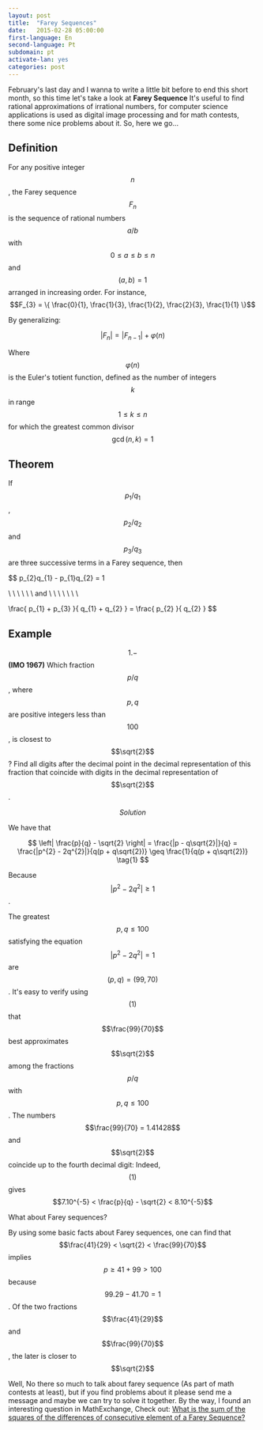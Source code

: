 ```yaml
---
layout: post
title:  "Farey Sequences"
date:   2015-02-28 05:00:00
first-language: En
second-language: Pt 
subdomain: pt 
activate-lan: yes
categories: post
---
```


February's last day and I wanna to write a little bit before to end this short month, so this time let's take a look at <b>Farey Sequence</b>
It's useful to find rational approximations of irrational numbers, for computer science applications is used as digital image processing and for
math contests, there some nice problems about it. So, here we go...


<b>Definition</b>
---

For any positive integer $$n$$, the Farey sequence $$F_{n}$$ is the sequence of rational numbers $$a/b$$ with $$0 \leq a \leq b \leq n$$
and $$(a, b) = 1$$ arranged in increasing order. For instance, $$F_{3} = \{ \frac{0}{1}, \frac{1}{3}, \frac{1}{2}, \frac{2}{3}, \frac{1}{1}  \}$$

By generalizing:

$$
|F_{n}| = |F_{n-1}| + \varphi(n)
$$

Where $$\varphi(n)$$ is the Euler's totient function, defined as the number of integers $$k$$ in range $$1 \leq k \leq n$$ for which the greatest
common divisor $$\gcd(n, k) = 1$$

<b>Theorem</b>
---

If $$p_{1}/q_{1}$$, $$p_{2}/q_{2}$$ and $$p_{3}/q_{3}$$ are three successive terms in a Farey sequence, then

$$ 
p_{2}q_{1} - p_{1}q_{2} = 1 

\ \ \ \ \ \ and  \ \ \ \ \ \ \

\frac{ p_{1} + p_{3} }{ q_{1} + q_{2} } = \frac{ p_{2} }{ q_{2} }
$$

<b>Example</b>
---

$$1.-$$ <b>(IMO 1967)</b> Which fraction $$p/q$$, where $$p, q$$ are positive integers less than $$100$$, is closest to $$\sqrt{2}$$? Find all
digits after the decimal point in the decimal representation of this fraction that coincide with digits in the decimal representation of $$\sqrt{2}$$.

$$
Solution
$$

We have that

$$
\left| \frac{p}{q} - \sqrt{2} \right| = \frac{|p - q\sqrt{2}|}{q} = \frac{|p^{2} - 2q^{2}|}{q(p + q\sqrt{2})} \geq \frac{1}{q(p + q\sqrt{2})} \tag{1}
$$

Because $$ \vert p^2 - 2q^2 \vert  \geq 1$$.

The greatest $$p, q \leq 100$$ satisfying the equation $$\vert p^2 - 2q^2 \vert = 1$$ are $$(p, q) = (99, 70)$$. It's easy to verify using $$(1)$$ that
$$\frac{99}{70}$$ best approximates $$\sqrt{2}$$ among the fractions $$p/q$$ with $$p, q \leq 100$$. The numbers $$\frac{99}{70} = 1.41428$$ and $$\sqrt{2}$$
coincide up to the fourth decimal digit: Indeed, $$(1)$$ gives $$7.10^{-5} < \frac{p}{q} - \sqrt{2} < 8.10^{-5}$$

What about Farey sequences?

By using some basic facts about Farey sequences, one can find that $$\frac{41}{29} < \sqrt{2} < \frac{99}{70}$$ implies  $$p \geq 41 + 99 > 100$$
because $$99.29 - 41.70 = 1$$. Of the two fractions $$\frac{41}{29}$$ and $$\frac{99}{70}$$, the later is closer to $$\sqrt{2}$$

Well, No there so much to talk about farey sequence (As part of math contests at least), but if you find problems about it please send me a message and maybe
we can try to solve it together. By the way, I found an interesting question in MathExchange, Check out: [What is the sum of the squares of the differences of consecutive element of a Farey Sequence?][ME]

[ME]: http://math.stackexchange.com/questions/41742/what-is-the-sum-of-the-squares-of-the-differences-of-consecutive-element-of-a-fa
